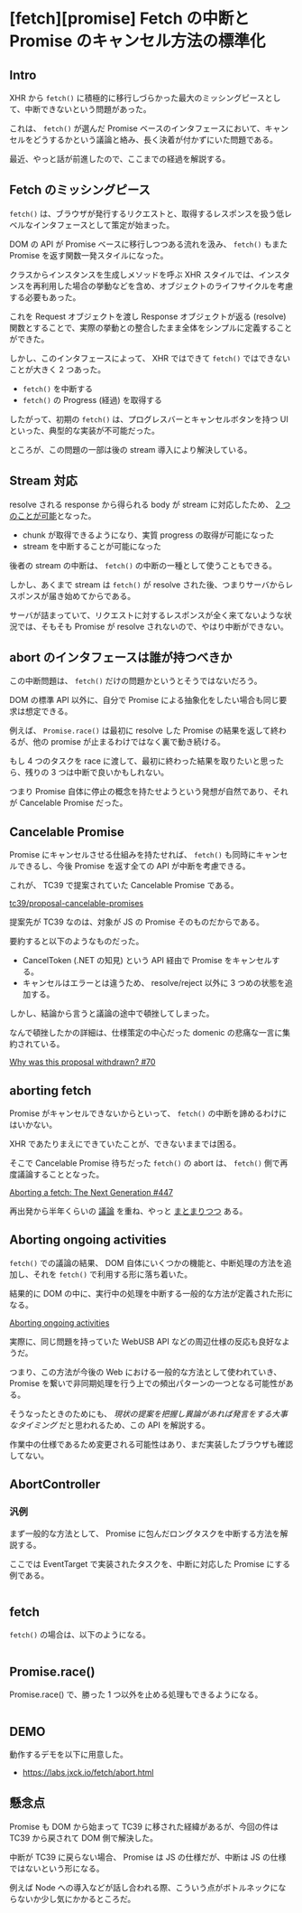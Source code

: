 # [fetch][promise] Fetch の中断と Promise のキャンセル方法の標準化

## Intro

XHR から `fetch()` に積極的に移行しづらかった最大のミッシングピースとして、中断できないという問題があった。

これは、 `fetch()` が選んだ Promise ベースのインタフェースにおいて、キャンセルをどうするかという議論と絡み、長く決着が付かずにいた問題である。

最近、やっと話が前進したので、ここまでの経過を解説する。


## Fetch のミッシングピース

`fetch()` は、ブラウザが発行するリクエストと、取得するレスポンスを扱う低レベルなインタフェースとして策定が始まった。

DOM の API が Promise ベースに移行しつつある流れを汲み、 `fetch()` もまた Promise を返す関数一発スタイルになった。

クラスからインスタンスを生成しメソッドを呼ぶ XHR スタイルでは、インスタンスを再利用した場合の挙動などを含め、オブジェクトのライフサイクルを考慮する必要もあった。

これを Request オブジェクトを渡し Response オブジェクトが返る (resolve) 関数とすることで、実際の挙動との整合したまま全体をシンプルに定義することができた。

しかし、このインタフェースによって、 XHR ではできて `fetch()` ではできないことが大きく 2 つあった。

- `fetch()` を中断する
- `fetch()` の Progress (経過) を取得する

したがって、初期の `fetch()` は、プログレスバーとキャンセルボタンを持つ UI といった、典型的な実装が不可能だった。

ところが、この問題の一部は後の stream 導入により解決している。


## Stream 対応

resolve される response から得られる body が stream に対応したため、 [2 つのことが可能](https://blog.jxck.io/entries/2016-07-21/fetch-progress-cancel.html)となった。

- chunk が取得できるようになり、実質 progress の取得が可能になった
- stream を中断することが可能になった

後者の stream の中断は、 `fetch()` の中断の一種として使うこともできる。

しかし、あくまで stream は `fetch()` が resolve された後、つまりサーバからレスポンスが届き始めてからである。

サーバが詰まっていて、リクエストに対するレスポンスが全く来てないような状況では、そもそも Promise  が resolve されないので、やはり中断ができない。


## abort のインタフェースは誰が持つべきか

この中断問題は、 `fetch()` だけの問題かというとそうではないだろう。

DOM の標準 API 以外に、自分で Promise による抽象化をしたい場合も同じ要求は想定できる。

例えば、 `Promise.race()` は最初に resolve した Promise の結果を返して終わるが、他の promise が止まるわけではなく裏で動き続ける。

もし 4 つのタスクを race に渡して、最初に終わった結果を取りたいと思ったら、残りの 3 つは中断で良いかもしれない。

つまり Promise 自体に停止の概念を持たせようという発想が自然であり、それが Cancelable Promise だった。


## Cancelable Promise

Promise にキャンセルさせる仕組みを持たせれば、 `fetch()` も同時にキャンセルできるし、今後 Promise を返す全ての API が中断を考慮できる。

これが、 TC39 で提案されていた Cancelable Promise である。

[tc39/proposal-cancelable-promises](https://github.com/tc39/proposal-cancelable-promises/)

提案先が TC39 なのは、対象が JS の Promise そのものだからである。

要約すると以下のようなものだった。

- CancelToken (.NET の知見) という API 経由で Promise をキャンセルする。
- キャンセルはエラーとは違うため、 resolve/reject 以外に 3 つめの状態を追加する。

しかし、結論から言うと議論の途中で頓挫してしまった。

なんで頓挫したかの詳細は、仕様策定の中心だった domenic の悲痛な一言に集約されている。

[Why was this proposal withdrawn? #70](https://github.com/tc39/proposal-cancelable-promises/issues/70#issuecomment-267414933)


## aborting fetch

Promise がキャンセルできないからといって、 `fetch()` の中断を諦めるわけにはいかない。

XHR であたりまえにできていたことが、できないままでは困る。

そこで Cancelable Promise 待ちだった `fetch()` の abort は、 `fetch()` 側で再度議論することとなった。

[Aborting a fetch: The Next Generation #447](https://github.com/whatwg/fetch/issues/447)

再出発から半年くらいの [議論](https://github.com/whatwg/fetch/pull/523) を重ね、やっと [まとまりつつ](https://github.com/w3c/web-platform-tests/pull/6484#issuecomment-315775251) ある。


## Aborting ongoing activities

`fetch()` での議論の結果、 DOM 自体にいくつかの機能と、中断処理の方法を追加し、それを `fetch()` で利用する形に落ち着いた。

結果的に DOM の中に、実行中の処理を中断する一般的な方法が定義された形になる。

[Aborting ongoing activities](https://dom.spec.whatwg.org/#aborting-ongoing-activities)

実際に、同じ問題を持っていた WebUSB API などの周辺仕様の反応も良好なようだ。

つまり、この方法が今後の Web における一般的な方法として使われていき、 Promise を繋いで非同期処理を行う上での頻出パターンの一つとなる可能性がある。

そうなったときのためにも、 *現状の提案を把握し異論があれば発言をする大事なタイミング* だと思われるため、この API を解説する。

作業中の仕様であるため変更される可能性はあり、まだ実装したブラウザも確認してない。


## AbortController

### 汎例

まず一般的な方法として、 Promise に包んだロングタスクを中断する方法を解説する。

ここでは EventTarget で実装されたタスクを、中断に対応した Promise にする例である。

```js:long-task.js
```


## fetch

`fetch()` の場合は、以下のようになる。

```js:aborting-fetch.js
```


## Promise.race()

Promise.race() で、勝った 1 つ以外を止める処理もできるようになる。

```js:race-fetch.js
```


## DEMO

動作するデモを以下に用意した。

- https://labs.jxck.io/fetch/abort.html


## 懸念点

Promise も DOM から始まって TC39 に移された経緯があるが、今回の件は TC39 から戻されて DOM 側で解決した。

中断が TC39 に戻らない場合、 Promise は JS の仕様だが、中断は JS の仕様ではないという形になる。

例えば Node への導入などが話し合われる際、こういう点がボトルネックにならないか少し気にかかるところだ。